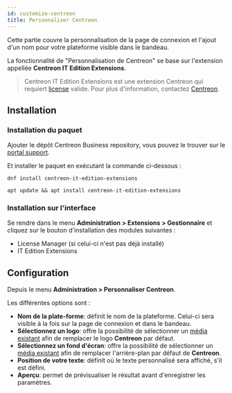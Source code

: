 ```yaml
---
id: customize-centreon
title: Personnaliser Centreon
---
```


Cette partie couvre la personnalisation de la page de connexion et l'ajout d'un nom pour votre plateforme visible dans le bandeau.

La fonctionnalité de "Personnalisation de Centreon" se base sur l'extension appellée **Centreon IT Edition Extensions**.

> Centreon  IT Edition Extensions est une extension Centreon qui requiert [license](../administration/licenses.md) valide.
> Pour plus d'information, contactez [Centreon](mailto:sales@centreon.com).

## Installation

### Installation du paquet

Ajouter le dépôt Centreon Business repository, vous pouvez le trouver sur le
[portal support](https://support.centreon.com/hc/en-us/categories/10341239833105-Repositories).

Et installer le paquet en exécutant la commande ci-dessous :

<Tabs groupId="sync">
<TabItem value="Alma / RHEL / Oracle Linux 8 or 9" label="Alma / RHEL / Oracle Linux">

``` shell
dnf install centreon-it-edition-extensions
```

</TabItem>
<TabItem value="Debian 11" label="Debian 11">

```shell
apt update && apt install centreon-it-edition-extensions
```

</TabItem>
</Tabs>

### Installation sur l'interface

Se rendre dans le menu **Administration > Extensions > Gestionnaire** et cliquez sur le bouton d'installation des modules suivantes :

- License Manager (si celui-ci n'est pas déjà installé)
- IT Edition Extensions

## Configuration

Depuis le menu **Administration > Personnaliser Centreon**.

Les différentes options sont :
- **Nom de la plate-forme**: définit le nom de la plateforme. Celui-ci sera visible à la fois sur la page de connexion et dans le bandeau.
- **Sélectionnez un logo**: offre la possibilité de sélectionner un [média existant](./parameters/medias.md)
  afin de remplacer le logo **Centreon** par défaut.
- **Sélectionnez un fond d'écran**: offre la possibilité de sélectionner un [média existant](./parameters/medias.md)
  afin de remplacer l'arrière-plan par défaut de **Centreon**.
- **Position de votre texte**: définit où le texte personnalisé sera affiché, s'il est défini.
- **Aperçu**: permet de prévisualiser le résultat avant d'enregistrer les paramètres.
